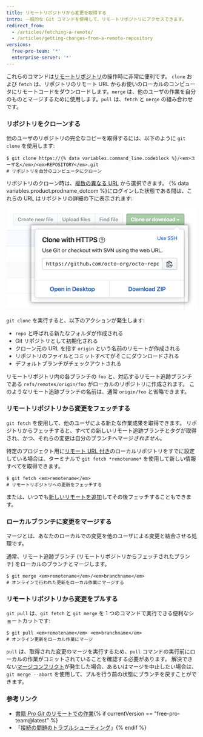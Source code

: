 ```yaml
---
title: リモートリポジトリから変更を取得する
intro: 一般的な Git コマンドを使用して、リモートリポジトリにアクセスできます。
redirect_from:
  - /articles/fetching-a-remote/
  - /articles/getting-changes-from-a-remote-repository
versions:
  free-pro-team: '*'
  enterprise-server: '*'
---
```


これらのコマンドは[リモートリポジトリ](/articles/about-remote-repositories)の操作時に非常に便利です。 `clone` および `fetch` は、リポジトリのリモート URL からお使いのローカルのコンピュータにリモートコードをダウンロードします。`merge` は、他のユーザの作業を自分のものとマージするために使用します。`pull` は、`fetch` と `merge` の組み合わせです。

### リポジトリをクローンする

他のユーザのリポジトリの完全なコピーを取得するには、以下のように `git clone` を使用します:

```shell
$ git clone https://{% data variables.command_line.codeblock %}/<em>ユーザ名</em>/<em>REPOSITORY</em>.git
# リポジトリを自分のコンピュータにクローン
```

リポジトリのクローン時は、[複数の異なる URL](/articles/which-remote-url-should-i-use) から選択できます。 {% data variables.product.prodname_dotcom %}にログインした状態である間は、これらの URL はリポジトリの詳細の下に表示されます:

![リモート URL リスト](/assets/images/help/repository/remotes-url.png)

`git clone` を実行すると、以下のアクションが発生します:
- `repo` と呼ばれる新たなフォルダが作成される
- Git リポジトリとして初期化される
- クローン元の URL を指す `origin` という名前のリモートが作成される
- リポジトリのファイルとコミットすべてがそこにダウンロードされる
- デフォルトブランチがチェックアウトされる

リモートリポジトリ内の各ブランチの `foo` と、対応するリモート追跡ブランチである `refs/remotes/origin/foo` がローカルのリポジトリに作成されます。 このようなリモート追跡ブランチの名前は、通常 `origin/foo` と省略できます。

### リモートリポジトリから変更をフェッチする

`git fetch` を使用して、他のユーザによる新たな作業成果を取得できます。 リポジトリからフェッチすると、すべての新しいリモート追跡ブランチとタグが取得され、かつ、それらの変更は自分のブランチへマージ*されません*。

特定のプロジェクト用に[リモート URL 付き](/articles/adding-a-remote)のローカルリポジトリをすでに設定している場合は、ターミナルで `git fetch *remotename*` を使用して新しい情報すべてを取得できます。

```shell
$ git fetch <em>remotename</em>
# リモートリポジトリへの更新をフェッチする
```

または、いつでも[新しいリモートを追加](/articles/adding-a-remote)してその後フェッチすることもできます。

### ローカルブランチに変更をマージする

マージとは、あなたのローカルでの変更を他のユーザによる変更と結合させる処理です。

通常、リモート追跡ブランチ (リモートリポジトリからフェッチされたブランチ) をローカルのブランチとマージします。

```shell
$ git merge <em>remotename</em>/<em>branchname</em>
# オンラインで行われた更新をローカル作業にマージする
```

### リモートリポジトリから変更をプルする

`git pull` は、`git fetch` と `git merge` を 1 つのコマンドで実行できる便利なショートカットです:

```shell
$ git pull <em>remotename</em> <em>branchname</em>
# オンライン更新をローカル作業にマージ
```

`pull` は、取得された変更のマージを実行するため、`pull` コマンドの実行前にローカルの作業がコミットされていることを確認する必要があります。 解決できない[マージコンフリクト](/articles/resolving-a-merge-conflict-using-the-command-line)が発生した場合、あるいはマージを中止したい場合は、`git merge --abort` を使用して、プルを行う前の状態にブランチを戻すことができます。

### 参考リンク

- [書籍 _Pro Git_ のリモートでの作業](https://git-scm.com/book/ja/v2/Git-の基本-リモートでの作業){% if currentVersion == "free-pro-team@latest" %}
- 「[接続の問題のトラブルシューティング](/articles/troubleshooting-connectivity-problems)」{% endif %}
